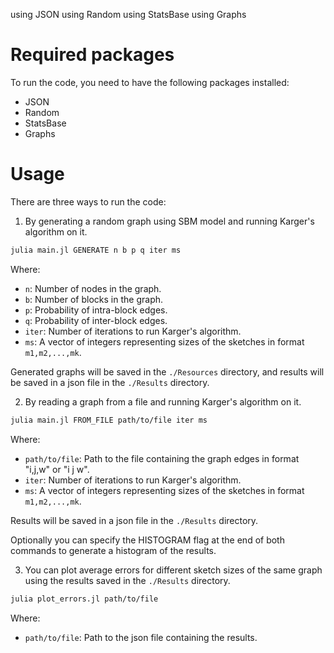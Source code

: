 using JSON
using Random
using StatsBase
using Graphs

# Required packages

To run the code, you need to have the following packages installed:

- JSON
- Random
- StatsBase
- Graphs

# Usage

There are three ways to run the code:

1. By generating a random graph using SBM model and running Karger's algorithm on it.

```bash
julia main.jl GENERATE n b p q iter ms
```

Where:

- `n`: Number of nodes in the graph.
- `b`: Number of blocks in the graph.
- `p`: Probability of intra-block edges.
- `q`: Probability of inter-block edges.
- `iter`: Number of iterations to run Karger's algorithm.
- `ms`: A vector of integers representing sizes of the sketches in format `m1,m2,...,mk`.

Generated graphs will be saved in the `./Resources` directory, and results will be saved in a json file in the `./Results` directory.

2. By reading a graph from a file and running Karger's algorithm on it.

```bash
julia main.jl FROM_FILE path/to/file iter ms
```

Where:

- `path/to/file`: Path to the file containing the graph edges in format "i,j,w" or "i j w".
- `iter`: Number of iterations to run Karger's algorithm.
- `ms`: A vector of integers representing sizes of the sketches in format `m1,m2,...,mk`.

Results will be saved in a json file in the `./Results` directory.

Optionally you can specify the HISTOGRAM flag at the end of both commands to generate a histogram of the results.

3. You can plot average errors for different sketch sizes of the same graph using the results saved in the `./Results` directory.

```bash
julia plot_errors.jl path/to/file
```

Where:
- `path/to/file`: Path to the json file containing the results.
